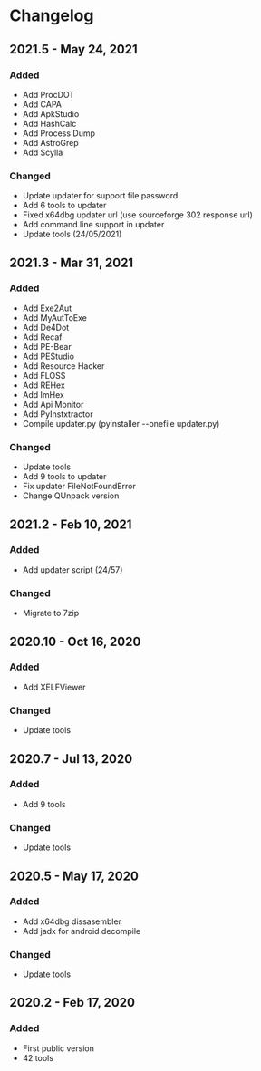 # Changelog

## 2021.5 - May 24, 2021

### Added

- Add ProcDOT
- Add CAPA
- Add ApkStudio
- Add HashCalc
- Add Process Dump
- Add AstroGrep
- Add Scylla

### Changed

- Update updater for support file password
- Add 6 tools to updater
- Fixed x64dbg updater url (use sourceforge 302 response url)
- Add command line support in updater
- Update tools (24/05/2021)

## 2021.3 - Mar 31, 2021

### Added

- Add Exe2Aut
- Add MyAutToExe
- Add De4Dot
- Add Recaf
- Add PE-Bear
- Add PEStudio
- Add Resource Hacker
- Add FLOSS
- Add REHex
- Add ImHex
- Add Api Monitor
- Add PyInstxtractor
- Compile updater.py (pyinstaller --onefile updater.py)

### Changed

- Update tools
- Add 9 tools to updater
- Fix updater FileNotFoundError
- Change QUnpack version

## 2021.2 - Feb 10, 2021

### Added

- Add updater script (24/57)

### Changed

- Migrate to 7zip

## 2020.10 - Oct 16, 2020

### Added

- Add XELFViewer

### Changed

- Update tools

## 2020.7 - Jul 13, 2020

### Added

- Add 9 tools

### Changed

- Update tools

## 2020.5 - May 17, 2020

### Added

- Add x64dbg dissasembler
- Add jadx for android decompile

### Changed

- Update tools

## 2020.2 - Feb 17, 2020

### Added

- First public version
- 42 tools

